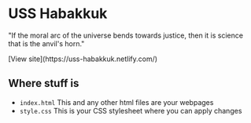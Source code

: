 # USS Habakkuk

"If the moral arc of the universe bends towards justice, then it is science that is the anvil's horn."

<p>[View site](https://uss-habakkuk.netlify.com/)</p>

## Where stuff is

* `index.html` This and any other html files are your webpages
* `style.css` This is your CSS stylesheet where you can apply changes
